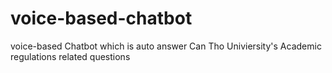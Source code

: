 # voice-based-chatbot
voice-based Chatbot which is auto answer Can Tho Univiersity's Academic regulations related questions
